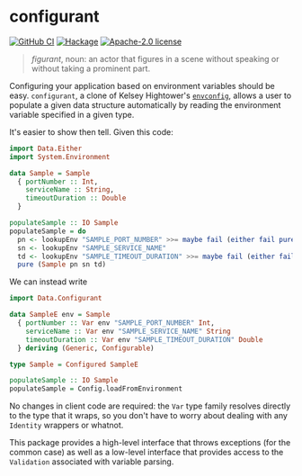 # configurant

[![GitHub CI](https://github.com/patrickt/configurant/workflows/CI/badge.svg)](https://github.com/patrickt/configurant/actions)
[![Hackage](https://img.shields.io/hackage/v/configurant.svg?logo=haskell)](https://hackage.haskell.org/package/configurant)
[![Apache-2.0 license](https://img.shields.io/badge/license-Apache--2.0-blue.svg)](LICENSE)

> _figurant_, noun: an actor that figures in a scene without speaking or without taking a prominent part.

Configuring your application based on environment variables should be easy. `configurant`, a clone of Kelsey Hightower's [`envconfig`](https://github.com/kelseyhightower/envconfig), allows a user to populate a given data structure automatically by reading the environment variable specified in a given type.

It's easier to show then tell. Given this code:

``` haskell
import Data.Either
import System.Environment

data Sample = Sample
  { portNumber :: Int,
    serviceName :: String,
    timeoutDuration :: Double
  }

populateSample :: IO Sample
populateSample = do
  pn <- lookupEnv "SAMPLE_PORT_NUMBER" >>= maybe fail (either fail pure . readEither)
  sn <- lookupEnv "SAMPLE_SERVICE_NAME"
  td <- lookupEnv "SAMPLE_TIMEOUT_DURATION" >>= maybe fail (either fail pure . readEither)
  pure (Sample pn sn td)
```

We can instead write

``` haskell
import Data.Configurant

data SampleE env = Sample
  { portNumber :: Var env "SAMPLE_PORT_NUMBER" Int,
    serviceName :: Var env "SAMPLE_SERVICE_NAME" String
    timeoutDuration :: Var env "SAMPLE_TIMEOUT_DURATION" Double
  } deriving (Generic, Configurable)

type Sample = Configured SampleE

populateSample :: IO Sample
populateSample = Config.loadFromEnvironment
```

No changes in client code are required: the `Var` type family resolves directly to the type that it wraps, so you don't have to worry about dealing with any `Identity` wrappers or whatnot.

This package provides a high-level interface that throws exceptions (for the common case) as well as a low-level interface that provides access to the `Validation` associated with variable parsing.
